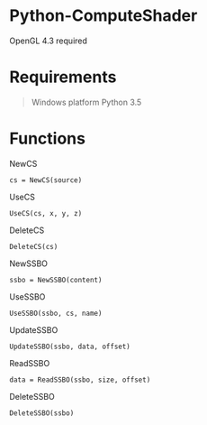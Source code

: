 # Python-ComputeShader
OpenGL 4.3 required

# Requirements

> Windows platform
> Python 3.5

# Functions

NewCS
```
cs = NewCS(source)
```

UseCS
```
UseCS(cs, x, y, z)
```

DeleteCS
```
DeleteCS(cs)
```

NewSSBO
```
ssbo = NewSSBO(content)
```

UseSSBO
```
UseSSBO(ssbo, cs, name)
```

UpdateSSBO
```
UpdateSSBO(ssbo, data, offset)
```

ReadSSBO
```
data = ReadSSBO(ssbo, size, offset)
```

DeleteSSBO
```
DeleteSSBO(ssbo)
```
